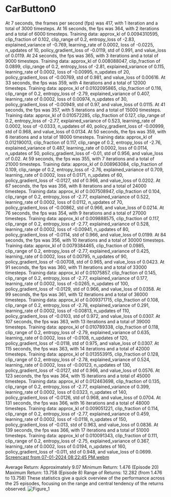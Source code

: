 # CarButton0

At 7 seconds, the frames per second (fps) was 417, with 1 iteration and a total of 3000 timesteps.
At 16 seconds, the fps was 364, with 2 iterations and a total of 6000 timesteps. Training data: approx_kl of 0.0094310595, clip_fraction of 0.102, clip_range of 0.2, entropy_loss of -2.83, explained_variance of -0.769, learning_rate of 0.0002, loss of -0.0225, n_updates of 10, policy_gradient_loss of -0.0119, std of 0.991, and value_loss of 0.0119.
At 24 seconds, the fps was 365, with 3 iterations and a total of 9000 timesteps. Training data: approx_kl of 0.008088047, clip_fraction of 0.0899, clip_range of 0.2, entropy_loss of -2.81, explained_variance of 0.115, learning_rate of 0.0002, loss of -0.00995, n_updates of 20, policy_gradient_loss of -0.00769, std of 0.981, and value_loss of 0.00616.
At 33 seconds, the fps was 359, with 4 iterations and a total of 12000 timesteps. Training data: approx_kl of 0.0102095865, clip_fraction of 0.116, clip_range of 0.2, entropy_loss of -2.79, explained_variance of 0.407, learning_rate of 0.0002, loss of 0.00974, n_updates of 30, policy_gradient_loss of -0.00949, std of 0.97, and value_loss of 0.0115.
At 41 seconds, the fps was 357, with 5 iterations and a total of 15000 timesteps. Training data: approx_kl of 0.010572285, clip_fraction of 0.127, clip_range of 0.2, entropy_loss of -2.77, explained_variance of 0.523, learning_rate of 0.0002, loss of -0.0333, n_updates of 40, policy_gradient_loss of -0.00999, std of 0.968, and value_loss of 0.0134.
At 50 seconds, the fps was 359, with 6 iterations and a total of 18000 timesteps. Training data: approx_kl of 0.012190013, clip_fraction of 0.117, clip_range of 0.2, entropy_loss of -2.76, explained_variance of 0.487, learning_rate of 0.0002, loss of 0.0114, n_updates of 50, policy_gradient_loss of -0.01, std of 0.956, and value_loss of 0.02.
At 59 seconds, the fps was 355, with 7 iterations and a total of 21000 timesteps. Training data: approx_kl of 0.008963084, clip_fraction of 0.109, clip_range of 0.2, entropy_loss of -2.76, explained_variance of 0.709, learning_rate of 0.0002, loss of 0.0171, n_updates of 60, policy_gradient_loss of -0.0127, std of 0.966, and value_loss of 0.0202.
At 67 seconds, the fps was 356, with 8 iterations and a total of 24000 timesteps. Training data: approx_kl of 0.007508947, clip_fraction of 0.104, clip_range of 0.2, entropy_loss of -2.77, explained_variance of 0.522, learning_rate of 0.0002, loss of 0.0112, n_updates of 70, policy_gradient_loss of -0.00862, std of 0.966, and value_loss of 0.0214.
At 76 seconds, the fps was 354, with 9 iterations and a total of 27000 timesteps. Training data: approx_kl of 0.009888575, clip_fraction of 0.117, clip_range of 0.2, entropy_loss of -2.77, explained_variance of 0.528, learning_rate of 0.0002, loss of -0.00941, n_updates of 80, policy_gradient_loss of -0.0114, std of 0.966, and value_loss of 0.0199.
At 84 seconds, the fps was 356, with 10 iterations and a total of 30000 timesteps. Training data: approx_kl of 0.0079384465, clip_fraction of 0.0985, clip_range of 0.2, entropy_loss of -2.77, explained_variance of 0.425, learning_rate of 0.0002, loss of 0.00795, n_updates of 90, policy_gradient_loss of -0.00708, std of 0.965, and value_loss of 0.0423.
At 91 seconds, the fps was 360, with 11 iterations and a total of 33000 timesteps. Training data: approx_kl of 0.01075857, clip_fraction of 0.145, clip_range of 0.2, entropy_loss of -2.77, explained_variance of 0.177, learning_rate of 0.0002, loss of -0.0265, n_updates of 100, policy_gradient_loss of -0.0129, std of 0.966, and value_loss of 0.0358.
At 99 seconds, the fps was 361, with 12 iterations and a total of 36000 timesteps. Training data: approx_kl of 0.009371715, clip_fraction of 0.108, clip_range of 0.2, entropy_loss of -2.78, explained_variance of 0.291, learning_rate of 0.0002, loss of -0.00813, n_updates of 110, policy_gradient_loss of -0.0103, std of 0.972, and value_loss of 0.0307.
At 107 seconds, the fps was 363, with 13 iterations and a total of 39000 timesteps. Training data: approx_kl of 0.010789338, clip_fraction of 0.118, clip_range of 0.2, entropy_loss of -2.79, explained_variance of 0.635, learning_rate of 0.0002, loss of -0.0108, n_updates of 120, policy_gradient_loss of -0.0118, std of 0.975, and value_loss of 0.0307.
At 115 seconds, the fps was 363, with 14 iterations and a total of 42000 timesteps. Training data: approx_kl of 0.013553915, clip_fraction of 0.128, clip_range of 0.2, entropy_loss of -2.78, explained_variance of 0.524, learning_rate of 0.0002, loss of -0.00123, n_updates of 130, policy_gradient_loss of -0.0127, std of 0.966, and value_loss of 0.0576.
At 123 seconds, the fps was 364, with 15 iterations and a total of 45000 timesteps. Training data: approx_kl of 0.012463698, clip_fraction of 0.135, clip_range of 0.2, entropy_loss of -2.77, explained_variance of 0.399, learning_rate of 0.0002, loss of 0.0323, n_updates of 140, policy_gradient_loss of -0.0126, std of 0.968, and value_loss of 0.0704.
At 131 seconds, the fps was 366, with 16 iterations and a total of 48000 timesteps. Training data: approx_kl of 0.009051221, clip_fraction of 0.114, clip_range of 0.2, entropy_loss of -2.77, explained_variance of 0.459, learning_rate of 0.0002, loss of -0.0118, n_updates of 150, policy_gradient_loss of -0.013, std of 0.963, and value_loss of 0.0836.
At 139 seconds, the fps was 366, with 17 iterations and a total of 51000 timesteps. Training data: approx_kl of 0.010091343, clip_fraction of 0.111, clip_range of 0.2, entropy_loss of -2.75, explained_variance of 0.367, learning_rate of 0.0002, loss of 0.0194, n_updates of 160, policy_gradient_loss of -0.011, std of 0.948, and value_loss of 0.0699.
[Screencast from 07-01-2024 08:22:45 PM.webm](https://github.com/Naveed776/Reinforcement-Learning/assets/91262613/5e147997-8029-4ca6-b02f-9e2151e66897)

Average Return: Approximately 9.07
Minimum Return: 1.476 (Episode 20)
Maximum Return: 13.758 (Episode 8)
Range of Returns: 12.282 (from 1.476 to 13.758)
These statistics give a quick overview of the performance across the 25 episodes, focusing on the range and central tendency of the returns observed.
![Figure_1](https://github.com/Naveed776/Reinforcement-Learning/assets/91262613/abc1738e-e6c9-4fbb-a054-a1469688cf6d)
